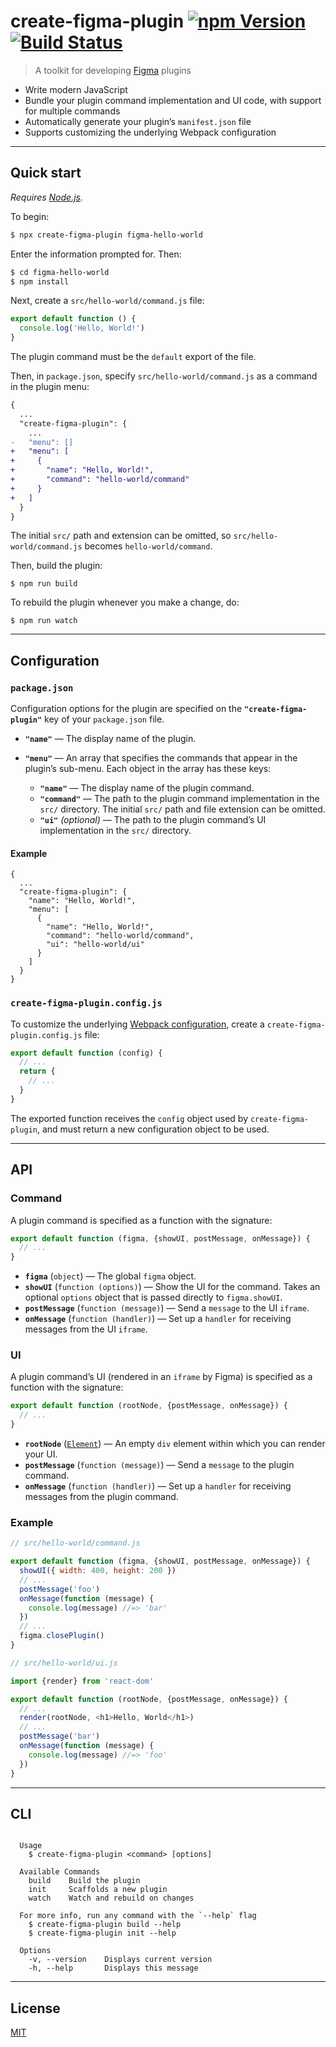 # create-figma-plugin [![npm Version](https://img.shields.io/npm/v/create-figma-plugin.svg)](https://www.npmjs.org/package/create-figma-plugin) [![Build Status](https://img.shields.io/travis/yuanqing/create-figma-plugin.svg)](https://travis-ci.org/yuanqing/create-figma-plugin)

> A toolkit for developing [Figma](https://figma.com) plugins

- Write modern JavaScript
- Bundle your plugin command implementation and UI code, with support for multiple commands
- Automatically generate your plugin’s `manifest.json` file
- Supports customizing the underlying Webpack configuration

---

## Quick start

*Requires [Node.js](https://nodejs.org/).*

To begin:

```sh
$ npx create-figma-plugin figma-hello-world
```

Enter the information prompted for. Then:

```sh
$ cd figma-hello-world
$ npm install
```

Next, create a `src/hello-world/command.js` file:

```js
export default function () {
  console.log('Hello, World!')
}
```

The plugin command must be the `default` export of the file.

Then, in `package.json`, specify `src/hello-world/command.js` as a command in the plugin menu:

```diff
{
  ...
  "create-figma-plugin": {
    ...
-   "menu": []
+   "menu": [
+     {
+       "name": "Hello, World!",
+       "command": "hello-world/command"
+     }
+   ]
  }
}
```

The initial `src/` path and extension can be omitted, so `src/hello-world/command.js` becomes `hello-world/command`.

Then, build the plugin:

```
$ npm run build
```

To rebuild the plugin whenever you make a change, do:

```
$ npm run watch
```

---

## Configuration

### `package.json`

Configuration options for the plugin are specified on the **`"create-figma-plugin"`** key of your `package.json` file.

- **`"name"`** — The display name of the plugin.
- **`"menu"`** — An array that specifies the commands that appear in the plugin’s sub-menu. Each object in the array has these keys:

    - **`"name"`** — The display name of the plugin command.
    - **`"command"`** — The path to the plugin command implementation in the `src/` directory. The initial `src/` path and file extension can be omitted.
    - **`"ui"`** *(optional)* — The path to the plugin command’s UI implementation in the `src/` directory.

#### Example

```
{
  ...
  "create-figma-plugin": {
    "name": "Hello, World!",
    "menu": [
      {
        "name": "Hello, World!",
        "command": "hello-world/command",
        "ui": "hello-world/ui"
      }
    ]
  }
}
```

### `create-figma-plugin.config.js`

To customize the underlying [Webpack configuration](https://webpack.js.org/configuration/), create a `create-figma-plugin.config.js` file:

```js
export default function (config) {
  // ...
  return {
    // ...
  }
}
```

The exported function receives the `config` object used by `create-figma-plugin`, and must return a new configuration object to be used.

---

## API

### Command

A plugin command is specified as a function with the signature:

```js
export default function (figma, {showUI, postMessage, onMessage}) {
  // ...
}
```

- **`figma`** (`object`) — The global `figma` object.
- **`showUI`** (`function (options)`) — Show the UI for the command. Takes an optional `options` object that is passed directly to `figma.showUI`.
- **`postMessage`** (`function (message)`) — Send a `message` to the UI `iframe`.
- **`onMessage`** (`function (handler)`) — Set up a `handler` for receiving messages from the UI `iframe`.

### UI

A plugin command’s UI (rendered in an `iframe` by Figma) is specified as a function with the signature:

```js
export default function (rootNode, {postMessage, onMessage}) {
  // ...
}
```

- **`rootNode`** ([`Element`](https://developer.mozilla.org/en-US/docs/Web/API/Element)) — An empty `div` element within which you can render your UI.
- **`postMessage`** (`function (message)`) — Send a `message` to the plugin command.
- **`onMessage`** (`function (handler)`) — Set up a `handler` for receiving messages from the plugin command.

### Example

```js
// src/hello-world/command.js

export default function (figma, {showUI, postMessage, onMessage}) {
  showUI({ width: 400, height: 200 })
  // ...
  postMessage('foo')
  onMessage(function (message) {
    console.log(message) //=> 'bar'
  })
  // ...
  figma.closePlugin()
}
```

```js
// src/hello-world/ui.js

import {render} from 'react-dom'

export default function (rootNode, {postMessage, onMessage}) {
  // ...
  render(rootNode, <h1>Hello, World</h1>)
  // ...
  postMessage('bar')
  onMessage(function (message) {
    console.log(message) //=> 'foo'
  })
}
```

---

## CLI

```

  Usage
    $ create-figma-plugin <command> [options]

  Available Commands
    build    Build the plugin
    init     Scaffolds a new plugin
    watch    Watch and rebuild on changes

  For more info, run any command with the `--help` flag
    $ create-figma-plugin build --help
    $ create-figma-plugin init --help

  Options
    -v, --version    Displays current version
    -h, --help       Displays this message

```

---

## License

[MIT](LICENSE.md)
